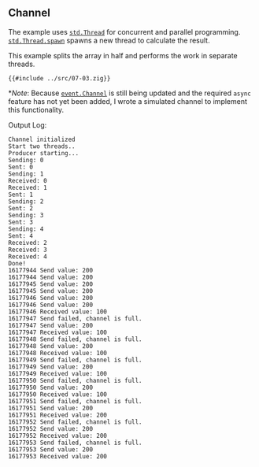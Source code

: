## Channel

The example uses [`std.Thread`] for concurrent and parallel programming.
[`std.Thread.spawn`] spawns a new thread to calculate the result.

This example splits the array in half and performs the work in separate threads.

```zig
{{#include ../src/07-03.zig}}
```
**Note*: Because [`event.Channel`] is still being updated and the required `async` feature has not yet been added, I wrote a simulated channel to implement this functionality.


Output Log:

```
Channel initialized
Start two threads..
Producer starting...
Sending: 0
Sent: 0
Sending: 1
Received: 0
Received: 1
Sent: 1
Sending: 2
Sent: 2
Sending: 3
Sent: 3
Sending: 4
Sent: 4
Received: 2
Received: 3
Received: 4
Done!
16177944 Send value: 200
16177944 Send value: 200
16177945 Send value: 200
16177945 Send value: 200
16177946 Send value: 200
16177946 Send value: 200
16177946 Received value: 100
16177947 Send failed, channel is full.
16177947 Send value: 200
16177947 Received value: 100
16177948 Send failed, channel is full.
16177948 Send value: 200
16177948 Received value: 100
16177949 Send failed, channel is full.
16177949 Send value: 200
16177949 Received value: 100
16177950 Send failed, channel is full.
16177950 Send value: 200
16177950 Received value: 100
16177951 Send failed, channel is full.
16177951 Send value: 200
16177951 Received value: 200
16177952 Send failed, channel is full.
16177952 Send value: 200
16177952 Received value: 200
16177953 Send failed, channel is full.
16177953 Send value: 200
16177953 Received value: 200
```

[`std.thread`]: https://ziglang.org/documentation/0.11.0/std/#A;std:Thread
[`std.thread.spawn`]: https://ziglang.org/documentation/0.11.0/std/#A;std:Thread.spawn
[`event.Channel`]: https://ziglang.org/documentation/0.11.0/std/#A;std:event.Channel